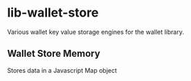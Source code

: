 # lib-wallet-store

Various wallet key value storage engines for the wallet library.

## Wallet Store Memory
Stores data in a Javascript Map object
